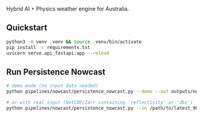 Hybrid AI + Physics weather engine for Australia.

## Quickstart
```bash
python3 -m venv .venv && source .venv/bin/activate
pip install -r requirements.txt
uvicorn serve.api_fastapi:app --reload
```

## Run Persistence Nowcast
```bash
# demo mode (no input data needed)
python pipelines/nowcast/persistence_nowcast.py --demo --out outputs/nowcast_60min.nc

# or with real input (NetCDF/Zarr containing 'reflectivity' or 'dbz')
python pipelines/nowcast/persistence_nowcast.py --in /path/to/latest_90min.zarr --out outputs/nowcast_60min.nc

